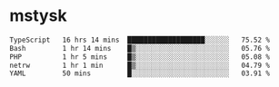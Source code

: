# mstysk

<!--START_SECTION:waka-->

```txt
TypeScript   16 hrs 14 mins  ███████████████████░░░░░░   75.52 %
Bash         1 hr 14 mins    █▒░░░░░░░░░░░░░░░░░░░░░░░   05.76 %
PHP          1 hr 5 mins     █▒░░░░░░░░░░░░░░░░░░░░░░░   05.08 %
netrw        1 hr 1 min      █▒░░░░░░░░░░░░░░░░░░░░░░░   04.79 %
YAML         50 mins         █░░░░░░░░░░░░░░░░░░░░░░░░   03.91 %
```

<!--END_SECTION:waka-->

